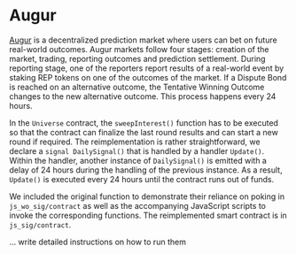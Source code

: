 # Augur
[Augur](https://www.augur.net/whitepaper.pdf)  is a decentralized prediction market where users can bet on future real-world outcomes. Augur markets follow four stages: creation of the market, trading, reporting outcomes and prediction settlement. During reporting stage, one of the reporters report results of a real-world event by staking REP tokens on one of the outcomes of the market. If a Dispute Bond is reached on an alternative outcome, the Tentative Winning Outcome changes to the new alternative outcome. This process happens every 24 hours.

In the `Universe` contract, the `sweepInterest()` function has to be executed so that the contract can finalize the last round results and can start a new round if required. The reimplementation is rather straightforward, we declare a `signal DailySignal()` that is handled by a handler `Update()`. Within the handler, another instance of  `DailySignal()` is emitted with a delay of 24 hours during the handling of the previous instance. As a result, `Update()` is executed every 24 hours until the contract runs out of funds.

We included the original function to demonstrate their reliance on poking in `js_wo_sig/contract` as well as the accompanying JavaScript scripts to invoke the corresponding functions. The reimplemented smart contract is in `js_sig/contract`.

... write detailed instructions on how to run them
